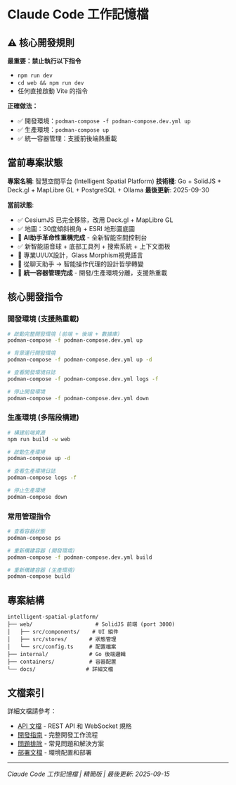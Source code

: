 # Claude Code 工作記憶檔

## ⚠️ 核心開發規則

**最重要：禁止執行以下指令**
- `npm run dev`
- `cd web && npm run dev`
- 任何直接啟動 Vite 的指令

**正確做法：**
- ✅ 開發環境：`podman-compose -f podman-compose.dev.yml up`
- ✅ 生產環境：`podman-compose up`
- ✅ 統一容器管理：支援前後端熱重載

## 當前專案狀態

**專案名稱**: 智慧空間平台 (Intelligent Spatial Platform)
**技術棧**: Go + SolidJS + Deck.gl + MapLibre GL + PostgreSQL + Ollama
**最後更新**: 2025-09-30

**當前狀態**:
- ✅ CesiumJS 已完全移除，改用 Deck.gl + MapLibre GL
- ✅ 地圖：30度傾斜視角 + ESRI 地形圖底圖
- 🚀 **AI助手革命性重構完成** - 全新智能空間控制台
- ✅ 新智能語音球 + 底部工具列 + 搜索系統 + 上下文面板
- 📱 專業UI/UX設計，Glass Morphism視覺語言
- 🎯 從聊天助手 → 智能操作代理的設計哲學轉變
- 🐳 **統一容器管理完成** - 開發/生產環境分離，支援熱重載

## 核心開發指令

### 開發環境 (支援熱重載)
```bash
# 啟動完整開發環境 (前端 + 後端 + 數據庫)
podman-compose -f podman-compose.dev.yml up

# 背景運行開發環境
podman-compose -f podman-compose.dev.yml up -d

# 查看開發環境日誌
podman-compose -f podman-compose.dev.yml logs -f

# 停止開發環境
podman-compose -f podman-compose.dev.yml down
```

### 生產環境 (多階段構建)
```bash
# 構建前端資源
npm run build -w web

# 啟動生產環境
podman-compose up -d

# 查看生產環境日誌
podman-compose logs -f

# 停止生產環境
podman-compose down
```

### 常用管理指令
```bash
# 查看容器狀態
podman-compose ps

# 重新構建容器 (開發環境)
podman-compose -f podman-compose.dev.yml build

# 重新構建容器 (生產環境)
podman-compose build
```

## 專案結構

```
intelligent-spatial-platform/
├── web/                    # SolidJS 前端 (port 3000)
│   ├── src/components/    # UI 組件
│   ├── src/stores/       # 狀態管理
│   └── src/config.ts     # 配置檔案
├── internal/             # Go 後端邏輯
├── containers/           # 容器配置
└── docs/                # 詳細文檔
```

## 文檔索引

詳細文檔請參考：
- [API 文檔](docs/API.md) - REST API 和 WebSocket 規格
- [開發指南](docs/DEVELOPMENT.md) - 完整開發工作流程
- [問題排除](docs/TROUBLESHOOTING.md) - 常見問題和解決方案
- [部署文檔](docs/DEPLOYMENT.md) - 環境配置和部署

---

*Claude Code 工作記憶檔 | 精簡版 | 最後更新: 2025-09-15*